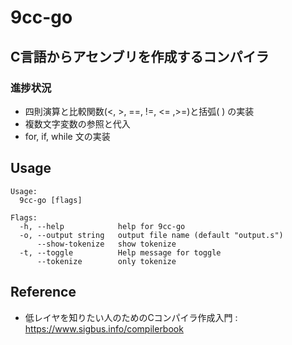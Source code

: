 # 9cc-go

## C言語からアセンブリを作成するコンパイラ
### 進捗状況
- 四則演算と比較関数(<, >, ==, !=, <= ,>=)と括弧( ) の実装
- 複数文字変数の参照と代入
- for, if, while 文の実装

## Usage
``` consolev
Usage:
  9cc-go [flags]

Flags:
  -h, --help            help for 9cc-go
  -o, --output string   output file name (default "output.s")
      --show-tokenize   show tokenize
  -t, --toggle          Help message for toggle
      --tokenize        only tokenize

```

## Reference
- 低レイヤを知りたい人のためのCコンパイラ作成入門 : https://www.sigbus.info/compilerbook
